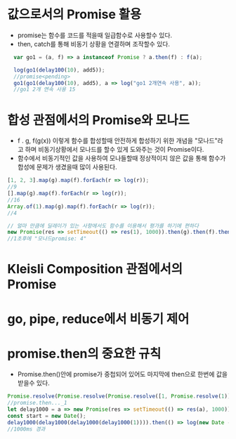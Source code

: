 # 값으로서의 Promise 활용

- promise는 함수를 코드를 적을때 일급함수로 사용할수 있다.
- then, catch를 통해  비동기 상황을 연결하며 조작할수 있다.

```javascript
  var go1 = (a, f) => a instanceof Promise ? a.then(f) : f(a);

  log(go1(delay100(10), add5));
  //promise<pending>
  go1(go1(delay100(10), add5), a => log("go1 2개연속 사용", a));
  //go1 2개 연속 사용 15
```

# 합성 관점에서의 Promise와 모나드

- f . g, f(g(x)) 이렇게 함수를 합성할때 안전하게 합성하기 위한 개념을 "모나드"라고 하며 비동기상황에서 모나드를 할수 있게 도와주는 것이 Promise이다.
- 함수에서 비동기적인 값을 사용하여 모나들할때 정상적이지 않은 값을 통해 함수가 합성에 문제가 생겼을때 많이 사용된다.

```javascript
[1, 2, 3].map(g).map(f).forEach(r => log(r));
//9
[].map(g).map(f).forEach(r => log(r));
//16
Array.of(1).map(g).map(f).forEach(r => log(r));
//4

// 얼마 만큼에 딜레이가 있는 사항에서도 함수를 이용해서 평가를 하기에 편하다
new Promise(res => setTimeout(() => res(1), 1000)).then(g).then(f).then(r => log("모나드promise : ", r));
//1초후에 "모나드promise: 4"
```

# Kleisli Composition 관점에서의 Promise

# go, pipe, reduce에서 비동기 제어


# promise.then의 중요한 규칙

- Promise.then()안에 promise가 중첩되어 있어도 마지막에 then으로 한번에 값을 받을수 있다.

```javascript
Promise.resolve(Promise.resolve(Promise.resolve([1, Promise.resolve(1)]))).then(a => log("promise.then..._ ", a));
//promise.then..._1
let delay1000 = a => new Promise(res => setTimeout(() => res(a), 1000));
const start = new Date();
delay1000(delay1000(delay1000(delay1000(1)))).then(() => log(new Date - start, "ms 경과"));
//1000ms 경과
```